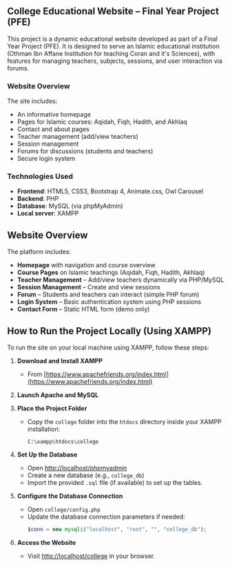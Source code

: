 ## College Educational Website – Final Year Project (PFE)

This project is a dynamic educational website developed as part of a Final Year Project (PFE). It is designed to serve an Islamic educational institution (Othman Ibn Affane Institution for teaching Coran and it's Sciences), with features for managing teachers, subjects, sessions, and user interaction via forums.

###  Website Overview

The site includes:
- An informative homepage
- Pages for Islamic courses: Aqidah, Fiqh, Hadith, and Akhlaq
- Contact and about pages
- Teacher management (add/view teachers)
- Session management
- Forums for discussions (students and teachers)
- Secure login system

###  Technologies Used

- **Frontend**: HTML5, CSS3, Bootstrap 4, Animate.css, Owl Carousel
- **Backend**: PHP
- **Database**: MySQL (via phpMyAdmin)
- **Local server**: XAMPP

##  Website Overview

The platform includes:

-  **Homepage** with navigation and course overview
-  **Course Pages** on Islamic teachings (Aqidah, Fiqh, Hadith, Akhlaq)
-  **Teacher Management** – Add/view teachers dynamically via PHP/MySQL
-  **Session Management** – Create and view sessions
-  **Forum** – Students and teachers can interact (simple PHP forum)
-  **Login System** – Basic authentication system using PHP sessions
-  **Contact Form** – Static HTML form (demo only)


##  How to Run the Project Locally (Using XAMPP)

To run the site on your local machine using XAMPP, follow these steps:

1. **Download and Install XAMPP**
   - From [https://www.apachefriends.org/index.html](https://www.apachefriends.org/index.html)

2. **Launch Apache and MySQL**

3. **Place the Project Folder**
   - Copy the `college` folder into the `htdocs` directory inside your XAMPP installation:
     ```
     C:\xampp\htdocs\college
     ```

4. **Set Up the Database**
   - Open [http://localhost/phpmyadmin](http://localhost/phpmyadmin)
   - Create a new database (e.g., `college_db`)
   - Import the provided `.sql` file (if available) to set up the tables.

5. **Configure the Database Connection**
   - Open `college/config.php`
   - Update the database connection parameters if needed:
     ```php
     $conn = new mysqli("localhost", "root", "", "college_db");
     ```

6. **Access the Website**
   - Visit [http://localhost/college](http://localhost/college) in your browser.



